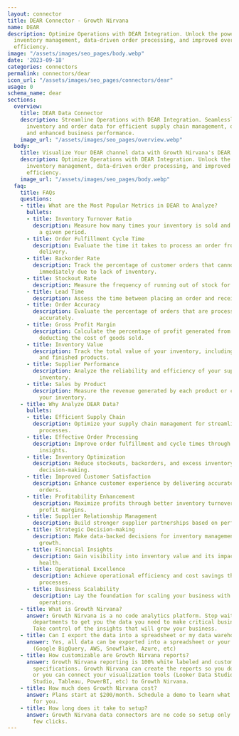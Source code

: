 ```yaml
---
layout: connector
title: DEAR Connector - Growth Nirvana
name: DEAR
description: Optimize Operations with DEAR Integration. Unlock the power of streamlined
  inventory management, data-driven order processing, and improved overall business
  efficiency.
image: "/assets/images/seo_pages/body.webp"
date: '2023-09-18'
categories: connectors
permalink: connectors/dear
icon_url: "/assets/images/seo_pages/connectors/dear"
usage: 0
schema_name: dear
sections:
  overview:
    title: DEAR Data Connector
    description: Streamline Operations with DEAR Integration. Seamlessly integrate
      inventory and order data for efficient supply chain management, optimized processes,
      and enhanced business performance.
    image_url: "/assets/images/seo_pages/overview.webp"
  body:
    title: Visualize Your DEAR channel data with Growth Nirvana's DEAR Connector
    description: Optimize Operations with DEAR Integration. Unlock the power of streamlined
      inventory management, data-driven order processing, and improved overall business
      efficiency.
    image_url: "/assets/images/seo_pages/body.webp"
  faq:
    title: FAQs
    questions:
    - title: What are the Most Popular Metrics in DEAR to Analyze?
      bullets:
      - title: Inventory Turnover Ratio
        description: Measure how many times your inventory is sold and replaced within
          a given period.
      - title: Order Fulfillment Cycle Time
        description: Evaluate the time it takes to process an order from receipt to
          delivery.
      - title: Backorder Rate
        description: Track the percentage of customer orders that cannot be fulfilled
          immediately due to lack of inventory.
      - title: Stockout Rate
        description: Measure the frequency of running out of stock for specific items.
      - title: Lead Time
        description: Assess the time between placing an order and receiving the inventory.
      - title: Order Accuracy
        description: Evaluate the percentage of orders that are processed and delivered
          accurately.
      - title: Gross Profit Margin
        description: Calculate the percentage of profit generated from sales after
          deducting the cost of goods sold.
      - title: Inventory Value
        description: Track the total value of your inventory, including raw materials
          and finished products.
      - title: Supplier Performance
        description: Analyze the reliability and efficiency of your suppliers in delivering
          inventory.
      - title: Sales by Product
        description: Measure the revenue generated by each product or category within
          your inventory.
    - title: Why Analyze DEAR Data?
      bullets:
      - title: Efficient Supply Chain
        description: Optimize your supply chain management for streamlined inventory
          processes.
      - title: Effective Order Processing
        description: Improve order fulfillment and cycle times through data-driven
          insights.
      - title: Inventory Optimization
        description: Reduce stockouts, backorders, and excess inventory with informed
          decision-making.
      - title: Improved Customer Satisfaction
        description: Enhance customer experience by delivering accurate and timely
          orders.
      - title: Profitability Enhancement
        description: Maximize profits through better inventory turnover and gross
          profit margins.
      - title: Supplier Relationship Management
        description: Build stronger supplier partnerships based on performance analysis.
      - title: Strategic Decision-making
        description: Make data-backed decisions for inventory management and business
          growth.
      - title: Financial Insights
        description: Gain visibility into inventory value and its impact on your financial
          health.
      - title: Operational Excellence
        description: Achieve operational efficiency and cost savings through optimized
          processes.
      - title: Business Scalability
        description: Lay the foundation for scaling your business with streamlined
          operations.
    - title: What is Growth Nirvana?
      answer: Growth Nirvana is a no code analytics platform. Stop waiting for other
        departments to get you the data you need to make critical business decisions.
        Take control of the insights that will grow your business.
    - title: Can I export the data into a spreadsheet or my data warehouse?
      answer: Yes, all data can be exported into a spreadsheet or your data warehouse
        (Google BigQuery, AWS, Snowflake, Azure, etc)
    - title: How customizable are Growth Nirvana reports?
      answer: Growth Nirvana reporting is 100% white labeled and customized to your
        specifications. Growth Nirvana can create the reports so you don’t have to
        or you can connect your visualization tools (Looker Data Studio/Google Data
        Studio, Tableau, PowerBI, etc) to Growth Nirvana.
    - title: How much does Growth Nirvana cost?
      answer: Plans start at $200/month. Schedule a demo to learn what plan is best
        for you.
    - title: How long does it take to setup?
      answer: Growth Nirvana data connectors are no code so setup only requires a
        few clicks.
---
```

